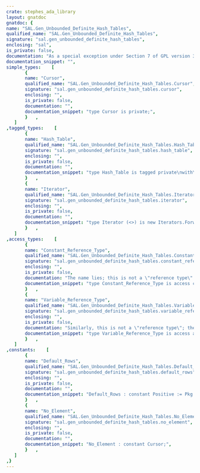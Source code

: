 ```yaml
---
crate: stephes_ada_library
layout: gnatdoc
gnatdoc: {
name: "SAL.Gen_Unbounded_Definite_Hash_Tables",
qualified_name: "SAL.Gen_Unbounded_Definite_Hash_Tables",
signature: "sal.gen_unbounded_definite_hash_tables",
enclosing: "sal",
is_private: false,
documentation: "As a special exception under Section 7 of GPL version 3, you are granted\nadditional permissions described in the GCC Runtime Library Exception,\nversion 3.1, as published by the Free Software Foundation.\n\n@formal Element_Type\n@formal Key_Type\n@formal Key\n@formal Key_Compare\n@formal Hash\n  WORKAROUND: GNAT community 2019 doesn't allow 'with post' here\n  with Release compilation switches. Fixed in GNAT community 2021.\n  with Post => Hash'Result in 1 .. Rows;\n  \n  Takes Element, not Key, to allow storing Hash in Element so it is\n  only computed once.\n  \n  1 + (Some_hash (Key) mod Rows) works.\n@formal Default_Init_Rows",
documentation_snippet: "",
simple_types:    [
       {
       name: "Cursor",
       qualified_name: "SAL.Gen_Unbounded_Definite_Hash_Tables.Cursor",
       signature: "sal.gen_unbounded_definite_hash_tables.cursor",
       enclosing: "",
       is_private: false,
       documentation: "",
       documentation_snippet: "type Cursor is private;",
       }   ,
   ]
,tagged_types:    [
       {
       name: "Hash_Table",
       qualified_name: "SAL.Gen_Unbounded_Definite_Hash_Tables.Hash_Table",
       signature: "sal.gen_unbounded_definite_hash_tables.hash_table",
       enclosing: "",
       is_private: false,
       documentation: "",
       documentation_snippet: "type Hash_Table is tagged private\nwith\n  Constant_Indexing => Constant_Ref,\n  Default_Iterator  => Iterate,\n  Iterator_Element  => Element_Type;",
       }   ,
       {
       name: "Iterator",
       qualified_name: "SAL.Gen_Unbounded_Definite_Hash_Tables.Iterator",
       signature: "sal.gen_unbounded_definite_hash_tables.iterator",
       enclosing: "",
       is_private: false,
       documentation: "",
       documentation_snippet: "type Iterator (<>) is new Iterators.Forward_Iterator with private;",
       }   ,
   ]
,access_types:    [
       {
       name: "Constant_Reference_Type",
       qualified_name: "SAL.Gen_Unbounded_Definite_Hash_Tables.Constant_Reference_Type",
       signature: "sal.gen_unbounded_definite_hash_tables.constant_reference_type",
       enclosing: "",
       is_private: false,
       documentation: "The name lies; this is not a \"reference type\" as defined by Ada.\nBut gnat pro 22.0w 20201222 does not support using a real\nreference type here. See AdaCore ticket U117-010 (on the\nEurocontrol contract).",
       documentation_snippet: "type Constant_Reference_Type is access constant Element_Type;",
       }   ,
       {
       name: "Variable_Reference_Type",
       qualified_name: "SAL.Gen_Unbounded_Definite_Hash_Tables.Variable_Reference_Type",
       signature: "sal.gen_unbounded_definite_hash_tables.variable_reference_type",
       enclosing: "",
       is_private: false,
       documentation: "Similarly, this is not a \"reference type\"; therefore we cannot\nimplement aspect Variable_Indexing.",
       documentation_snippet: "type Variable_Reference_Type is access all Element_Type;",
       }   ,
   ]
,constants:    [
       {
       name: "Default_Rows",
       qualified_name: "SAL.Gen_Unbounded_Definite_Hash_Tables.Default_Rows",
       signature: "sal.gen_unbounded_definite_hash_tables.default_rows",
       enclosing: "",
       is_private: false,
       documentation: "",
       documentation_snippet: "Default_Rows : constant Positive := Pkg.Default_Init_Rows;",
       }   ,
       {
       name: "No_Element",
       qualified_name: "SAL.Gen_Unbounded_Definite_Hash_Tables.No_Element",
       signature: "sal.gen_unbounded_definite_hash_tables.no_element",
       enclosing: "",
       is_private: false,
       documentation: "",
       documentation_snippet: "No_Element : constant Cursor;",
       }   ,
   ]
,}
---
```

